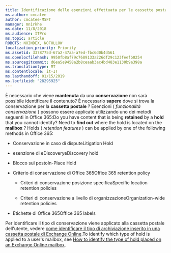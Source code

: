 ```yaml
---
title: Identificazione delle esenzioni effettuata per le cassette postali
ms.author: cmcatee
author: cmcatee-MSFT
manager: mnirkhe
ms.date: 11/8/2018
ms.audience: ITPro
ms.topic: article
ROBOTS: NOINDEX, NOFOLLOW
localization_priority: Priority
ms.assetid: 3378775d-67a2-47aa-a7ed-fbc6d0b4d561
ms.openlocfilehash: 9950fb8af79c7689133a226df29c123feefb0254
ms.sourcegitcommit: d6ea5e9458a2b8ceaab3ac4bd483e1130b9a398a
ms.translationtype: MT
ms.contentlocale: it-IT
ms.lasthandoff: 01/15/2019
ms.locfileid: "28295925"
---
```

<span data-ttu-id="92d70-p101">È necessario che viene **mantenuta** da una **conservazione** non sarà possibile identificare il contenuto? È necessario **sapere** dove si trova la conservazione per la **cassetta postale** ? Esenzioni ( *funzionalità conservazione* ) possono essere applicate utilizzando uno dei metodi seguenti in Office 365:</span><span class="sxs-lookup"><span data-stu-id="92d70-p101">Do you have content that is being **retained** by a **hold** that you cannot identify? Need to **find out** where the hold is located on the **mailbox** ? Holds (  *retention features*  ) can be applied by one of the following methods in Office 365:</span></span> 
  
- <span data-ttu-id="92d70-105">Conservazione in caso di dispute</span><span class="sxs-lookup"><span data-stu-id="92d70-105">Litigation Hold</span></span> 
    
- <span data-ttu-id="92d70-106">esenzione di eDiscovery</span><span class="sxs-lookup"><span data-stu-id="92d70-106">eDiscovery hold</span></span>
    
- <span data-ttu-id="92d70-107">Blocco sul posto</span><span class="sxs-lookup"><span data-stu-id="92d70-107">In-Place Hold</span></span>
    
- <span data-ttu-id="92d70-108">Criterio di conservazione di Office 365</span><span class="sxs-lookup"><span data-stu-id="92d70-108">Office 365 retention policy</span></span> 
    
  - <span data-ttu-id="92d70-109">Criteri di conservazione posizione specifica</span><span class="sxs-lookup"><span data-stu-id="92d70-109">Specific location retention policies</span></span>
    
  - <span data-ttu-id="92d70-110">Criteri di conservazione a livello di organizzazione</span><span class="sxs-lookup"><span data-stu-id="92d70-110">Organization-wide retention policies</span></span>
    
- <span data-ttu-id="92d70-111">Etichette di Office 365</span><span class="sxs-lookup"><span data-stu-id="92d70-111">Office 365 labels</span></span>
    
<span data-ttu-id="92d70-112">Per identificare il tipo di conservazione viene applicato alla cassetta postale dell'utente, vedere [come identificare il tipo di archiviazione inserito in una cassetta postale di Exchange Online](https://docs.microsoft.com/en-us/office365/securitycompliance/identify-a-hold-on-an-exchange-online-mailbox).</span><span class="sxs-lookup"><span data-stu-id="92d70-112">To identify which type of hold is applied to a user's mailbox, see [How to identify the type of hold placed on an Exchange Online mailbox](https://docs.microsoft.com/en-us/office365/securitycompliance/identify-a-hold-on-an-exchange-online-mailbox).</span></span>
  

